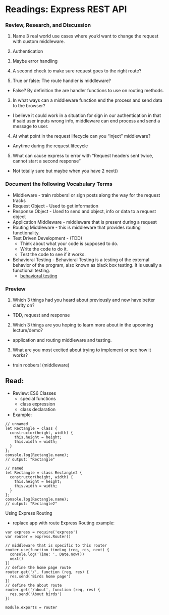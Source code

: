 # Readings: Express REST API

### Review, Research, and Discussion

1. Name 3 real world use cases where you’d want to change the request with custom middleware.
  1. Authentication
  2. Maybe error handling
  3. A second check to make sure request goes to the right route?

2. True or false: The route handler is middleware?
  + False? By definition the are handler functions to use on routing methods.

3. In what ways can a middleware function end the process and send data to the browser?
  + I believe it could work in a situation for sign in our authentication in that if said user inputs wrong info, middleware can end process and send a message to user.

4. At what point in the request lifecycle can you “inject” middleware?
  + Anytime during the request lifecycle

5. What can cause express to error with “Request headers sent twice, cannot start a second response”
  + Not totally sure but maybe when you have 2 next()

### Document the following Vocabulary Terms

+ Middleware - train robbers! or sign posts along the way for the request tracks
+ Request Object - Used to get information
+ Response Object - Used to send and object, info or data to a request object
+ Application Middleware - middleware that is present during a request
+ Routing Middleware - this is middleware that provides routing functionality.
+ Test Driven Development - (TDD)
  - Think about what your code is supposed to do.
  - Write the code to do it.
  - Test the code to see if it works.
+ Behavioral Testing - Behavioral Testing is a testing of the external behavior of the program, also known as black box testing. It is usually a functional testing.
  - [behavioral testing](http://www.codekul.com/blog/what-is-behavioral-testing/)

### Preview

1. Which 3 things had you heard about previously and now have better clarity on?
- TDD, request and response
2. Which 3 things are you hoping to learn more about in the upcoming lecture/demo?
- application and routing middleware and testing.
3. What are you most excited about trying to implement or see how it works?
- train robbers! (middleware)

## Read: 

+ Review: ES6 Classes
  + special functions
  + class expression 
  + class declaration
+ Example:
```
// unnamed
let Rectangle = class {
  constructor(height, width) {
    this.height = height;
    this.width = width;
  }
};
console.log(Rectangle.name);
// output: "Rectangle"

// named
let Rectangle = class Rectangle2 {
  constructor(height, width) {
    this.height = height;
    this.width = width;
  }
};
console.log(Rectangle.name);
// output: "Rectangle2"
```
Using Express Routing
- replace app with route
Express Routing example:
```
var express = require('express')
var router = express.Router()

// middleware that is specific to this router
router.use(function timeLog (req, res, next) {
  console.log('Time: ', Date.now())
  next()
})
// define the home page route
router.get('/', function (req, res) {
  res.send('Birds home page')
})
// define the about route
router.get('/about', function (req, res) {
  res.send('About birds')
})

module.exports = router
```
